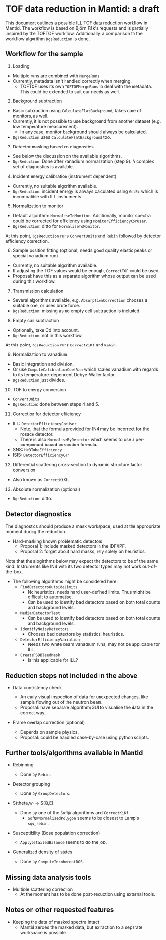 # TOF data reduction in Mantid: a draft

This document outlines a possible ILL TOF data reduction workflow in Mantid. The workflow is based on Björn Fåk's requests and is partially inspired by the TOFTOF workflow. Additionally, a comparison to the workflow algorithm `DgsReduction` is done.

## Workflow for the sample

1. Loading
  - Multiple runs are combined with `MergeRuns`.
  - Currently, metadata isn't handled correctly when merging.
    - TOFTOF uses its own `TOFTOFMergeRuns` to deal with the metadata. This could be extended to suit our needs as well.

2. Background subtraction
  - Basic subtraction using `CalculateFlatBackground`, takes care of monitors, as well.
  - Currently, it is not possible to use background from another dataset (e.g. low temperature measurement).
    - In any case, monitor background should always be calculated.
  - `DgsReduction` uses `CalculateFlatBackground` too.

3. Detector masking based on diagnostics
  - See below the discussion on the available algorithms.
  - `DgsReduction`: Done after vanadium normalization (step 9). A complex set of diagnostics is available.

4. Incident energy calibration (instrument dependent)
  - Currently, no suitable algorithm available.
  - `DgsReduction`: incident energy is always calculated using `GetEi` which is incompatible with ILL instruments.

5. Normalization to monitor
  - Default algorithm: `NormaliseToMonitor`. Additionally, monitor spectra could be corrected for efficiency using `MonitorEfficiencyCorUser`.
  - `DgsReduction`: ditto for `NormaliseToMonitor`.

At this point, `DgsReduction` runs `ConvertUnits` and `Rebin` followed by detector efficiency correction.

6. Sample position fitting (optional, needs good quality elastic peaks or special vanadium run)
  - Currently, no suitable algorithm available.
  - If adjusting the TOF values would be enough, `CorrectTOF` could be used.
  - Proposal: have this as a separate algorithm whose output can be used during this workflow.

7. Transmission calculation
  - Several algorithms available, e.g. `AbsorptionCorrection` chooses a suitable one, or uses brute force.
  - `DgsReduction`: missing as no empty cell subtraction is included.

8. Empty can subtraction
  - Optionally, take Cd into account.
  - `DgsReduction`: not in this workflow.

At this point, `DgsReduction` runs `CorrectKiKf` and `Rebin`.

9. Normalization to vanadium
  - Basic integration and division.
  - Or use `ComputeCalibrationCoefVan` which scales vanadium with regards to its temperature-dependent Debye-Waller factor.
  - `DgsReduction` just divides.

10. TOF to energy conversion
  - `ConvertUnits`
  - `DgsRecution`: done between steps 4 and 5.

11. Correction for detector efficiency
  - ILL: `DetectorEfficiencyCorUser`
    - Note, that the formula provided for IN4 may be incorrect for the rosace detector.
    - There is also `NormaliseByDetector` which seems to use a per-component based correction formula.
  - SNS: `He3TubeEfficiency`
  - ISIS: `DetectorEfficiencyCor`

12. Differential scattering cross-section to dynamic structure factor conversion
  - Also known as `CorrectKiKf`.

13. Absolute normalization (optional)
  - `DgsReduction`: ditto.

## Detector diagnostics

The diagnostics should produce a mask workspace, used at the appropriate moment during the reduction.

* Hard-masking known problematic detectors
  - Proposal 1: include masked detectors in the IDF/IPF.
  - Proposal 2: forget about hard masks, rely solely on heuristics.

Note that the alogirthms below may expect the detectors to be of the same kind. Instruments like IN4 with its two detector types  may not work out-of-the-box.

* The following algorithms might be considered here:
  - `FindDetectorsOutsideLimits`
    - No heuristics, needs hard user-defined limits. Thus might be difficult to automatise.
    - Can be used to identify bad detectors based on both total counts and background levels.
  - `MedianDetectorTest`
    - Can be used to identify bad detectors based on both total counts and background levels.
  - `IdentifyNoisyDetectors`
    - Chooses bad detectors by statistical heuristics.
  - `DetectorEfficiencyVariation`
    - Needs two white beam vanadium runs, may not be applicable for ILL.
  - `CreatePSDBleedMask`
    - Is this applicable for ILL?

## Reduction steps not included in the above

* Data consistency check
  - An early visual inspection of data for unexpected changes, like sample flowing out of the neutron beam.
  - Proposal: have separate algorithm/GUI to visualise the data in the correct way.

* Frame overlap correction (optional)
  - Depends on sample physics.
  - Proposal: could be handled case-by-case using python scripts.

## Further tools/algorithms available in Mantid

* Rebinning
  - Done by `Rebin`.

* Detector grouping
  - Done by `GroupDetectors`.

* S(theta,w) -> S(Q,E)
  - Done by one of the `SofQW` algorithms and `CorrectKiKf`.
    - `SofQWNormalisedPolygon` seems to be closest to Lamp's `sqw_rebin`.

* Susceptibility (Bose population correction)
  - `ApplyDetailedBalance` seems to do the job.

* Generalized density of states
  - Done by `ComputeIncoherentDOS`.

## Missing data analysis tools

* Multiple scattering correction
  - At the moment has to be done post-reduction using external tools.

## Notes on other requested features

* Keeping the data of masked spectra intact
  - Mantid zeroes the masked data, but extraction to a separate workspace is possible.
